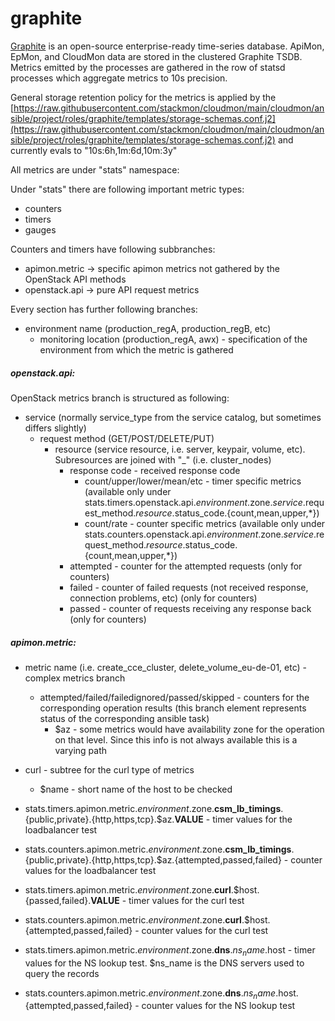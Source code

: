 # graphite

 [Graphite](https://graphiteapp.org/) is an open-source enterprise-ready
 time-series database. ApiMon, EpMon, and CloudMon data are stored in the
 clustered Graphite TSDB. Metrics emitted by the processes are gathered in the
 row of statsd processes which aggregate metrics to 10s precision.

General storage retention policy for the metrics is applied by the
[https://raw.githubusercontent.com/stackmon/cloudmon/main/cloudmon/ansible/project/roles/graphite/templates/storage-schemas.conf.j2](https://raw.githubusercontent.com/stackmon/cloudmon/main/cloudmon/ansible/project/roles/graphite/templates/storage-schemas.conf.j2)
and currently evals to "10s:6h,1m:6d,10m:3y"

All metrics are under "stats" namespace:

Under "stats" there are following important metric types:

-   counters
-   timers
-   gauges

Counters and timers have following subbranches:

-   apimon.metric → specific apimon metrics not gathered by the OpenStack API
    methods
-   openstack.api → pure API request metrics

Every section has further following branches:

-   environment name (production_regA, production_regB, etc)
    -   monitoring location (production_regA, awx) - specification of the
        environment from which the metric is gathered


##### openstack.api:

OpenStack metrics branch is structured as following:

-   service (normally service_type from the service catalog, but sometimes differs slightly)
    -   request method (GET/POST/DELETE/PUT)
        -   resource (service resource, i.e. server, keypair, volume, etc). Subresources are joined with "_" (i.e. cluster_nodes)
            -   response code - received response code
                -   count/upper/lower/mean/etc - timer specific metrics (available only under stats.timers.openstack.api.$environment.$zone.$service.$request_method.$resource.$status_code.{count,mean,upper,*})
                -   count/rate - counter specific metrics (available only under stats.counters.openstack.api.$environment.$zone.$service.$request_method.$resource.$status_code.{count,mean,upper,*})
            -   attempted - counter for the attempted requests (only for counters)
            -   failed - counter of failed requests (not received response, connection problems, etc) (only for counters)
            -   passed - counter of requests receiving any response back (only for counters)

  
##### apimon.metric:

-   metric name (i.e. create_cce_cluster, delete_volume_eu-de-01, etc) - complex metrics branch
    -   attempted/failed/failedignored/passed/skipped - counters for the corresponding operation results (this branch element represents status of the corresponding ansible task)
        -   $az - some metrics would have availability zone for the operation on that level. Since this info is not always available this is a varying path
-   curl - subtree for the curl type of metrics
    -   $name - short name of the host to be checked

  
-   stats.timers.apimon.metric.$environment.$zone.**csm_lb_timings**.{public,private}.{http,https,tcp}.$az.__VALUE__ - timer values for the loadbalancer test
-   stats.counters.apimon.metric.$environment.$zone.**csm_lb_timings**.{public,private}.{http,https,tcp}.$az.{attempted,passed,failed} - counter values for the loadbalancer test
-   stats.timers.apimon.metric.$environment.$zone.**curl**.$host.{passed,failed}.__VALUE__ - timer values for the curl test
-   stats.counters.apimon.metric.$environment.$zone.**curl**.$host.{attempted,passed,failed} - counter values for the curl test
-   stats.timers.apimon.metric.$environment.$zone.**dns**.$ns_name.$host - timer values for the NS lookup test. $ns_name is the DNS servers used to query the records
-   stats.counters.apimon.metric.$environment.$zone.**dns**.$ns_name.$host.{attempted,passed,failed} - counter values for the NS lookup test
